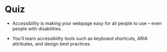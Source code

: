 # Quiz

- Accessibility is making your webpage easy for all people to use – even people with disabilities.

- You'll learn accessibility tools such as keyboard shortcuts, ARIA attributes, and design best practices.